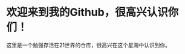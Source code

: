 <!DOCTYPE html>
<html>
  <head>
    
  </head>
  <body>
<h1>欢迎来到我的Github，很高兴认识你们！</h1>
<span>这里是一个勉强存活在21世界的仓库，很高兴在这个星海中认识到你。</span><br>
  </body>
</html>

